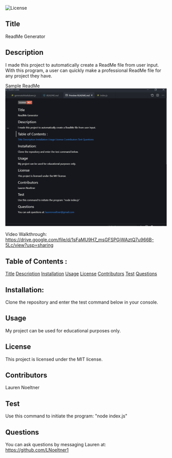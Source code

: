 ![License](https://img.shields.io/badge/License-MIT-red)

## Title

ReadMe Generator

## Description

I made this project to automatically create a ReadMe file from user input. With this program, a user can quickly make a professional ReadMe file for any project they have.

Sample ReadMe
![Sample](utils/Screenshot.png)

Video Walkthrough:
https://drive.google.com/file/d/1sFaMU9H7_msGFSPGjWAztQ7u966B-5Lc/view?usp=sharing

## Table of Contents :

[Title](#Title)
[Description](#Description)
[Installation](#Installation)
[Usage](#Usage)
[License](#License)
[Contributors](#Contributors)
[Test](#Test)
[Questions](#Questions)

## Installation:

Clone the repository and enter the test command below in your console.

## Usage

My project can be used for educational purposes only.

## License

This project is licensed under the MIT license.

## Contributors

Lauren Noeltner

## Test

Use this command to initiate the program: "node index.js"

## Questions

You can ask questions by messaging Lauren at: https://github.com/LNoeltner1
